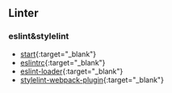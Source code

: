 ## Linter



### eslint&stylelint

* [start](./linter/eslint&stylelint/start.md){:target="_blank"}
* [eslintrc](./linter/eslint&stylelint/eslintrc.md){:target="_blank"}
* [eslint-loader](./linter/eslint&stylelint/eslint-loader.md){:target="_blank"}
* [stylelint-webpack-plugin](./linter/eslint&stylelint/stylelint-webpack-plugin.md){:target="_blank"}

